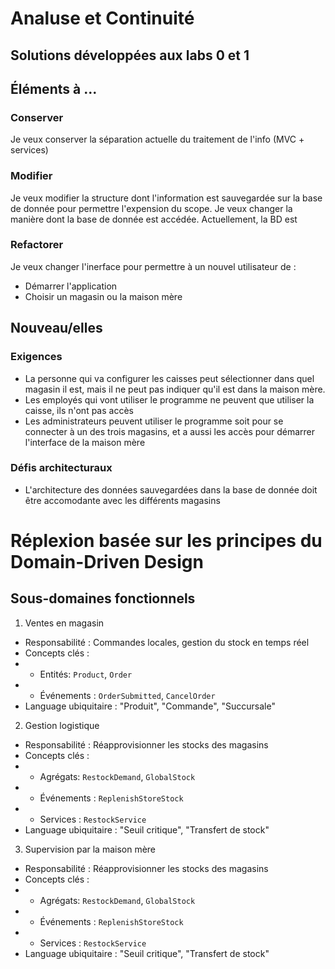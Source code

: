 # Analuse et Continuité

## Solutions développées aux labs 0 et 1

## Éléments à ...

### Conserver

Je veux conserver la séparation actuelle du traitement de l'info (MVC + services)

### Modifier

Je veux modifier la structure dont l'information est sauvegardée sur la base de donnée pour permettre l'expension du scope.
Je veux changer la manière dont la base de donnée est accédée. Actuellement, la BD est 

### Refactorer

Je veux changer l'inerface pour permettre à un nouvel utilisateur de : 
- Démarrer l'application
- Choisir un magasin ou la maison mère

## Nouveau/elles

### Exigences

- La personne qui va configurer les caisses peut sélectionner dans quel magasin il est, mais il ne peut pas indiquer qu'il est dans la maison mère.
- Les employés qui vont utiliser le programme ne peuvent que utiliser la caisse, ils n'ont pas accès
- Les administrateurs peuvent utiliser le programme soit pour se connecter à un des trois magasins, et a aussi les accès pour démarrer l'interface de la maison mère


### Défis architecturaux

- L'architecture des données sauvegardées dans la base de donnée doit être accomodante avec les différents magasins

# Réplexion basée sur les principes du Domain-Driven Design


## Sous-domaines fonctionnels

1. Ventes en magasin
- Responsabilité : Commandes locales, gestion du stock en temps réel
- Concepts clés : 
- - Entités: `Product`, `Order`
- - Événements : `OrderSubmitted`, `CancelOrder`
- Language ubiquitaire : "Produit", "Commande", "Succursale"

2. Gestion logistique
- Responsabilité : Réapprovisionner les stocks des magasins
- Concepts clés : 
- - Agrégats: `RestockDemand`, `GlobalStock`
- - Événements : `ReplenishStoreStock`
- - Services : `RestockService`
- Language ubiquitaire : "Seuil critique", "Transfert de stock"

3. Supervision par la maison mère
- Responsabilité : Réapprovisionner les stocks des magasins
- Concepts clés : 
- - Agrégats: `RestockDemand`, `GlobalStock`
- - Événements : `ReplenishStoreStock`
- - Services : `RestockService`
- Language ubiquitaire : "Seuil critique", "Transfert de stock"

